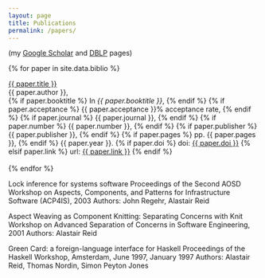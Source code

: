```yaml
---
layout: page
title: Publications
permalink: /papers/
---
```


(my [Google Scholar](http://scholar.google.co.uk/citations?hl=en&user=oT8RhJgAAAAJ)
and
[DBLP](http://dblp.uni-trier.de/pers/hd/r/Reid:Alastair_David)
pages)

{% for paper in site.data.biblio %}
  <div class="biblio">
    <a href="{{ site.baseurl }}/papers/{{ paper.file }}">{{ paper.title }}</a>
    <br>
    {{ paper.author }},
    <br>
    {% if paper.booktitle %} In <i>{{ paper.booktitle }}</i>, {% endif %}
    {% if paper.acceptance %} {{ paper.acceptance }}% acceptance rate, {% endif %}
    {% if paper.journal %} {{ paper.journal }}, {% endif %}
    {% if paper.number %} {{ paper.number }}, {% endif %}
    {% if paper.publisher %} {{ paper.publisher }}, {% endif %}
    {% if paper.pages %} pp. {{ paper.pages }}, {% endif %}
    {{ paper.year }}.
    {% if paper.doi %} doi: <a href="{{ paper.link }}">{{ paper.doi }}</a>
    {% elsif paper.link %} url: <a href="{{ paper.link }}">{{ paper.link }}</a>
    {% endif %}
    <br>
    <br>
  </div>
{% endfor %}

Lock inference for systems software
Proceedings of the Second AOSD Workshop on Aspects, Components, and Patterns
for Infrastructure Software (ACP4IS), 2003
Authors:  John Regehr, Alastair Reid

Aspect Weaving as Component Knitting: Separating Concerns with Knit
Workshop on Advanced Separation of Concerns in Software Engineering, 2001
Authors: Alastair Reid

Green Card: a foreign-language interface for Haskell
Proceedings of the Haskell Workshop, Amsterdam, June 1997, January 1997
Authors: Alastair Reid, Thomas Nordin, Simon Peyton Jones
